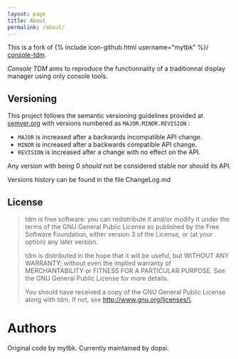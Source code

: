 ```yaml
---
layout: page
title: About
permalink: /about/
---
```


This is a fork of {% include icon-github.html username="mytbk" %}/
[console-tdm](https://github.com/mytbk/console-tdm).

*Console TDM* aims to reproduce the functionnality of a traditionnal 
display manager using only console tools.

Versioning
-----------

This project follows the semantic versioning guidelines provided at
[semver.org](http://semver.org/) with versions numbered as `MAJOR.MINOR.REVISION` :

* `MAJOR` is increased after a backwards incompatible API change.
* `MINOR` is increased after a backwards compatible API change.
* `REVISION` is increased after a change with no effect on the API.

Any version with  being 0 *should* not be considered stable nor
should its API.

Versions history can be found in the file ChangeLog.md

License
-------

> tdm is free software: you can redistribute it and/or modify
> it under the terms of the GNU General Public License as published by
> the Free Software Foundation, either version 3 of the License, or
> (at your option) any later version.
> 
> tdm is distributed in the hope that it will be useful,
> but WITHOUT ANY WARRANTY; without even the implied warranty of
> MERCHANTABILITY or FITNESS FOR A PARTICULAR PURPOSE.  See the
> GNU General Public License for more details.
> 
> You should have received a copy of the GNU General Public License
> along with tdm.  If not, see <http://www.gnu.org/licenses/\>.

Authors
=======

Original code by mytbk. Currently maintained by dopsi.
